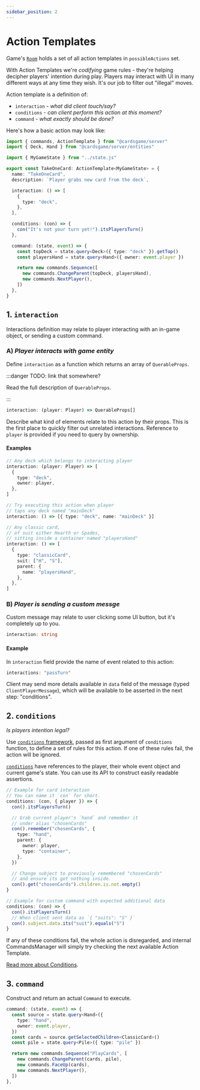 ```yaml
---
sidebar_position: 2
---
```


# Action Templates

Game's [`Room`](./room) holds a set of all action templates in `possibleActions` set.

With Action Templates we're _codifying_ game rules - they're helping decipher players' intention during play. Players may interact with UI in many different ways at any time they wish. It's our job to filter out "illegal" moves.

Action template is a definition of:

- `interaction` - _what did client touch/say?_
- `conditions` - _can client perform this action at this moment?_
- `command` - _what exactly should be done?_

Here's how a basic action may look like:

```ts title="./actions/takeOneCard.ts"
import { commands, ActionTemplate } from "@cardsgame/server"
import { Deck, Hand } from "@cardsgame/server/entities"

import { MyGameState } from "../state.js"

export const TakeOneCard: ActionTemplate<MyGameState> = {
  name: "TakeOneCard",
  description: `Player grabs new card from the deck`,

  interaction: () => [
    {
      type: "deck",
    },
  ],

  conditions: (con) => {
    con("It's not your turn yet!").itsPlayersTurn()
  },

  command: (state, event) => {
    const topDeck = state.query<Deck>({ type: "deck" }).getTop()
    const playersHand = state.query<Hand>({ owner: event.player })

    return new commands.Sequence([
      new commands.ChangeParent(topDeck, playersHand),
      new commands.NextPlayer(),
    ])
  },
}
```

## 1. `interaction`

Interactions definition may relate to player interacting with an in-game object, or sending a custom command.

### A) _Player interacts with game entity_

Define `interaction` as a function which returns an array of `QuerableProps`.

:::danger TODO: link that somewhere?

Read the full description of `QuerableProps`.

:::

```ts
interaction: (player: Player) => QuerableProps[]
```

Describe what kind of elements relate to this action by their props. This is the first place to quickly filter out unrelated interactions. Reference to `player` is provided if you need to query by ownership.

#### Examples

```ts
// Any deck which belongs to interacting player
interaction: (player: Player) => [
  {
    type: "deck",
    owner: player,
  },
]
```

```ts
// Try executing this action when player
// taps any deck named "mainDeck"
interaction: () => [{ type: "deck", name: "mainDeck" }]
```

```ts
// Any classic card,
// of suit either Hearth or Spades,
// sitting inside a container named "playersHand"
interaction: () => [
  {
    type: "classicCard",
    suit: ["H", "S"],
    parent: {
      name: "playersHand",
    },
  },
]
```

### B) _Player is sending a custom messge_

Custom message may relate to user clicking some UI button, but it's completely up to you.

```ts
interaction: string
```

#### Example

In `interaction` field provide the name of event related to this action:

```ts
interactions: "passTurn"
```

Client may send more details available in `data` field of the message (typed `ClientPlayerMessage`), which will be available to be asserted in the next step: "conditions".

## 2. `conditions`

_Is players intention legal?_

Use [`conditions` framework](./conditions.md), passed as first argument of `conditions` function, to define a set of rules for this action. If one of these rules fail, the action will be ignored.

[`conditions`](./conditions.md) have references to the player, their whole event object and current game's state. You can use its API to construct easily readable assertions.

```ts
// Example for card interaction
// You can name it `con` for short.
conditions: (con, { player }) => {
  con().itsPlayersTurn()

  // Grab current player's `hand` and remember it
  // under alias "chosenCards"
  con().remember("chosenCards", {
    type: "hand",
    parent: {
      owner: player,
      type: "container",
    },
  })

  // Change subject to previously remembered "chosenCards"
  // and ensure its got nothing inside.
  con().get("chosenCards").children.is.not.empty()
}

// Example for custom command with expected additional data
conditions: (con) => {
  con().itsPlayersTurn()
  // When client sent data as `{ "suits": "S" }`
  con().subject.data.its("suit").equals("S")
}
```

If any of these conditions fail, the whole action is disregarded, and internal CommandsManager will simply try checking the next available Action Template.

[Read more about Conditions](./conditions.md).

## 3. `command`

Construct and return an actual `Command` to execute.

```ts
command: (state, event) => {
  const source = state.query<Hand>({
    type: "hand",
    owner: event.player,
  })
  const cards = source.getSelectedChildren<ClassicCard>()
  const pile = state.query<Pile>({ type: "pile" })

  return new commands.Sequence("PlayCards", [
    new commands.ChangeParent(cards, pile),
    new commands.FaceUp(cards),
    new commands.NextPlayer(),
  ])
},
```
